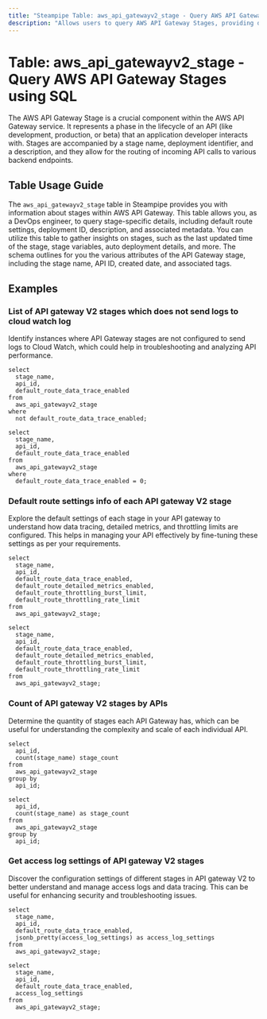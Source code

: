```yaml
---
title: "Steampipe Table: aws_api_gatewayv2_stage - Query AWS API Gateway Stages using SQL"
description: "Allows users to query AWS API Gateway Stages, providing detailed information about each stage of the API Gateway."
---
```


# Table: aws_api_gatewayv2_stage - Query AWS API Gateway Stages using SQL

The AWS API Gateway Stage is a crucial component within the AWS API Gateway service. It represents a phase in the lifecycle of an API (like development, production, or beta) that an application developer interacts with. Stages are accompanied by a stage name, deployment identifier, and a description, and they allow for the routing of incoming API calls to various backend endpoints.

## Table Usage Guide

The `aws_api_gatewayv2_stage` table in Steampipe provides you with information about stages within AWS API Gateway. This table allows you, as a DevOps engineer, to query stage-specific details, including default route settings, deployment ID, description, and associated metadata. You can utilize this table to gather insights on stages, such as the last updated time of the stage, stage variables, auto deployment details, and more. The schema outlines for you the various attributes of the API Gateway stage, including the stage name, API ID, created date, and associated tags.

## Examples

### List of API gateway V2 stages which does not send logs to cloud watch log
Identify instances where API Gateway stages are not configured to send logs to Cloud Watch, which could help in troubleshooting and analyzing API performance.

```sql+postgres
select
  stage_name,
  api_id,
  default_route_data_trace_enabled
from
  aws_api_gatewayv2_stage
where
  not default_route_data_trace_enabled;
```

```sql+sqlite
select
  stage_name,
  api_id,
  default_route_data_trace_enabled
from
  aws_api_gatewayv2_stage
where
  default_route_data_trace_enabled = 0;
```

### Default route settings info of each API gateway V2 stage
Explore the default settings of each stage in your API gateway to understand how data tracing, detailed metrics, and throttling limits are configured. This helps in managing your API effectively by fine-tuning these settings as per your requirements.

```sql+postgres
select
  stage_name,
  api_id,
  default_route_data_trace_enabled,
  default_route_detailed_metrics_enabled,
  default_route_throttling_burst_limit,
  default_route_throttling_rate_limit
from
  aws_api_gatewayv2_stage;
```

```sql+sqlite
select
  stage_name,
  api_id,
  default_route_data_trace_enabled,
  default_route_detailed_metrics_enabled,
  default_route_throttling_burst_limit,
  default_route_throttling_rate_limit
from
  aws_api_gatewayv2_stage;
```

### Count of API gateway V2 stages by APIs
Determine the quantity of stages each API Gateway has, which can be useful for understanding the complexity and scale of each individual API.

```sql+postgres
select
  api_id,
  count(stage_name) stage_count
from
  aws_api_gatewayv2_stage
group by
  api_id;
```

```sql+sqlite
select
  api_id,
  count(stage_name) as stage_count
from
  aws_api_gatewayv2_stage
group by
  api_id;
```

### Get access log settings of API gateway V2 stages
Discover the configuration settings of different stages in API gateway V2 to better understand and manage access logs and data tracing. This can be useful for enhancing security and troubleshooting issues.

```sql+postgres
select
  stage_name,
  api_id,
  default_route_data_trace_enabled,
  jsonb_pretty(access_log_settings) as access_log_settings
from
  aws_api_gatewayv2_stage;
```

```sql+sqlite
select
  stage_name,
  api_id,
  default_route_data_trace_enabled,
  access_log_settings
from
  aws_api_gatewayv2_stage;
```